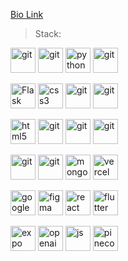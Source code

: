 

[Bio Link](https://zorawarpurohit.com)
 

> Stack:
<p align="left">
<img src="https://www.vectorlogo.zone/logos/amazon_aws/amazon_aws-icon.svg" alt="git" width="40" height="40"/>
<img src="https://www.vectorlogo.zone/logos/postgresql/postgresql-icon.svg" alt="git" width="40" height="40"/> 
<img src="https://cdn3.iconfinder.com/data/icons/logos-and-brands-adobe/512/267_Python-512.png" alt="python" width="40" height="40"/> 
<img src="https://www.vectorlogo.zone/logos/djangoproject/djangoproject-icon.svg" alt="git" width="40" height="40"/>
</p>

<p align="left">
<img src="https://img.icons8.com/nolan/128/flask.png" alt="Flask" width="40" height="40"/> 
<img src="https://upload.wikimedia.org/wikipedia/commons/thumb/d/d5/CSS3_logo_and_wordmark.svg/1200px-CSS3_logo_and_wordmark.svg.png" alt="css3" height="40"/> 
<img src="https://www.vectorlogo.zone/logos/git-scm/git-scm-icon.svg" alt="git" width="40" height="40"/>
<img src="https://www.vectorlogo.zone/logos/github/github-icon.svg" alt="git" width="40" height="40"/>

<p align="left"> 
<img src="https://upload.wikimedia.org/wikipedia/commons/thumb/6/61/HTML5_logo_and_wordmark.svg/512px-HTML5_logo_and_wordmark.svg.png" alt="html5" height="40"/> 
<img src="https://www.vectorlogo.zone/logos/shopify/shopify-icon.svg" alt="git" width="40" height="40"/>
<img src="https://www.vectorlogo.zone/logos/replit/replit-icon.svg" alt="git" width="40" height="40"/> 
<img src="https://www.vectorlogo.zone/logos/wordpress/wordpress-tile.svg" alt="git" width="40" height="40"/>
</p> 

<p align="left">
 <img src="https://www.vectorlogo.zone/logos/opencv/opencv-icon.svg" alt="git" width="40" height="40"/>
 <img src="https://www.vectorlogo.zone/logos/tensorflow/tensorflow-icon.svg" alt="git" width="40" height="40"/>
 <img src="https://www.vectorlogo.zone/logos/mongodb/mongodb-icon.svg" alt="mongo" width="40 height="40"/>
 <img src="https://github.com/engagepy/engagepy/assets/42845567/14bc56a1-7bb2-40cf-9618-1b8dd29bf9bb" alt="vercel" width="40" height="40"/>
</p>

<p align="left">
 <img src="https://www.vectorlogo.zone/logos/google_cloud/google_cloud-icon.svg" alt="google" width="40" height="40"/>
 <img src="https://www.vectorlogo.zone/logos/figma/figma-icon.svg" alt="figma" width="40" height="40"/>
 <img src="https://www.vectorlogo.zone/logos/reactjs/reactjs-icon.svg" alt="react" width="40" height="40"/>
 <img src="https://www.vectorlogo.zone/logos/flutterio/flutterio-icon.svg" alt="flutter" width="40" height="40"/>
</p>

<p align="left">
 <img src="https://www.vectorlogo.zone/logos/expoio/expoio-icon.svg" alt="expo" width="40" height="40"/>
 <img src="https://github.com/engagepy/engagepy/assets/42845567/03d40a12-a564-4572-b394-56491526036f" alt="openai" width="40" height="40"/>
<img src="https://www.vectorlogo.zone/logos/javascript/javascript-icon.svg" alt="js" width="40" height="40"/>
<img src="https://github.com/engagepy/engagepy/assets/42845567/22cee1c8-c0c9-45f7-beb6-2b9afbe60e4b" alt="pinecone" width="40" height="40"/>
</p>

